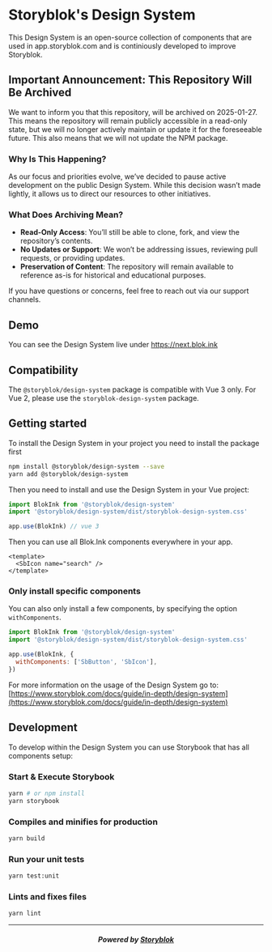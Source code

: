 # Storyblok's Design System

This Design System is an open-source collection of components that are used in app.storyblok.com and is continiously developed to improve Storyblok.

## Important Announcement: This Repository Will Be Archived

We want to inform you that this repository, will be archived on 2025-01-27. This means the repository will remain publicly accessible in a read-only state, but we will no longer actively maintain or update it for the foreseeable future. This also means that we will not update the NPM package.

### Why Is This Happening?

As our focus and priorities evolve, we’ve decided to pause active development on the public Design System. While this decision wasn’t made lightly, it allows us to direct our resources to other initiatives.

### What Does Archiving Mean?

- **Read-Only Access**: You’ll still be able to clone, fork, and view the repository’s contents.
- **No Updates or Support**: We won’t be addressing issues, reviewing pull requests, or providing updates.
- **Preservation of Content**: The repository will remain available to reference as-is for historical and educational purposes.

If you have questions or concerns, feel free to reach out via our support channels.

## Demo

You can see the Design System live under <https://next.blok.ink>

## Compatibility

The `@storyblok/design-system` package is compatible with Vue 3 only. For Vue 2, please use the `storyblok-design-system` package.

## Getting started

To install the Design System in your project you need to install the package first

```sh
npm install @storyblok/design-system --save
yarn add @storyblok/design-system
```

Then you need to install and use the Design System in your Vue project:

```js
import BlokInk from '@storyblok/design-system'
import '@storyblok/design-system/dist/storyblok-design-system.css'

app.use(BlokInk) // vue 3
```

Then you can use all Blok.Ink components everywhere in your app.

```vue
<template>
  <SbIcon name="search" />
</template>
```

### Only install specific components

You can also only install a few components, by specifying the option `withComponents`.

```js
import BlokInk from '@storyblok/design-system'
import '@storyblok/design-system/dist/storyblok-design-system.css'

app.use(BlokInk, {
  withComponents: ['SbButton', 'SbIcon'],
})
```

For more information on the usage of the Design System go to:
[https://www.storyblok.com/docs/guide/in-depth/design-system](https://www.storyblok.com/docs/guide/in-depth/design-system)

## Development

To develop within the Design System you can use Storybook that has all components setup:

### Start & Execute Storybook

```sh
yarn # or npm install
yarn storybook
```

### Compiles and minifies for production

```sh
yarn build
```

### Run your unit tests

```sh
yarn test:unit
```

### Lints and fixes files

```sh
yarn lint
```

---

<p align="center">
  <h5 align="center">Powered by <a href="https://www.storyblok.com/" title="link to the Storyblok website">Storyblok</a></h5>
</p>
